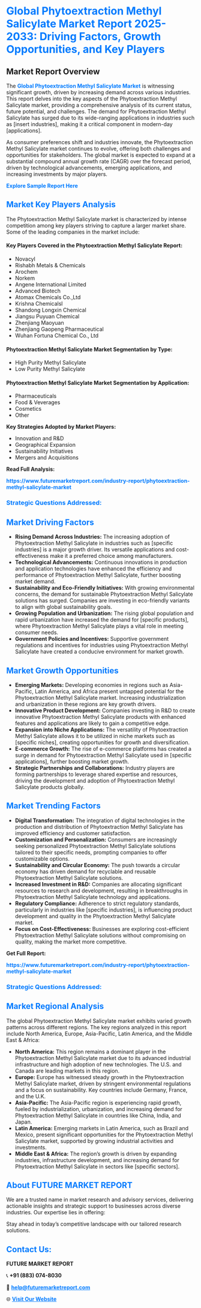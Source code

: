 <h1 style="color: #007BFF;">Global Phytoextraction Methyl Salicylate Market Report 2025-2033: Driving Factors, Growth Opportunities, and Key Players</h1>

<section id="overview">
<h2>Market Report Overview</h2>
<p>The <a href="https://www.futuremarketreport.com/industry-report/phytoextraction-methyl-salicylate-market" style="color: #007BFF; text-decoration: none;"><strong>Global Phytoextraction Methyl Salicylate Market</strong></a> is witnessing significant growth, driven by increasing demand across various industries. This report delves into the key aspects of the Phytoextraction Methyl Salicylate market, providing a comprehensive analysis of its current status, future potential, and challenges. The demand for Phytoextraction Methyl Salicylate has surged due to its wide-ranging applications in industries such as [insert industries], making it a critical component in modern-day [applications].</p>
<p>As consumer preferences shift and industries innovate, the Phytoextraction Methyl Salicylate market continues to evolve, offering both challenges and opportunities for stakeholders. The global market is expected to expand at a substantial compound annual growth rate (CAGR) over the forecast period, driven by technological advancements, emerging applications, and increasing investments by major players.</p>
</section>

<section id="overview">
<p><a href="https://www.futuremarketreport.com/request-sample/reportId=90373" style="color: #007BFF; text-decoration: none;"><strong>Explore Sample Report Here</strong></a></p>
</section>

<section id="key-players">
<h2 style="color: #007BFF;">Market Key Players Analysis</h2>
<p>The Phytoextraction Methyl Salicylate market is characterized by intense competition among key players striving to capture a larger market share. Some of the leading companies in the market include:</p>
<h4>Key Players Covered in the Phytoextraction Methyl Salicylate Report:</h4>
<ul><li>Novacyl</li><li>Rishabh Metals &amp; Chemicals</li><li>Arochem</li><li>Norkem</li><li>Angene International Limited</li><li>Advanced Biotech</li><li>Atomax Chemicals Co.,Ltd</li><li>Krishna Chemicalsl</li><li>Shandong Longxin Chemical</li><li>Jiangsu Puyuan Chemical</li><li>Zhenjiang Maoyuan</li><li>Zhenjiang Gaopeng Pharmaceutical</li><li>Wuhan Fortuna Chemical Co., Ltd</li></ul>
<h4>Phytoextraction Methyl Salicylate Market Segmentation by Type:</h4>
<ul><li>High Purity Methyl Salicylate</li><li>Low Purity Methyl Salicylate</li></ul>

<h4>Phytoextraction Methyl Salicylate Market Segmentation by Application:</h4>
<ul><li>Pharmaceuticals</li><li>Food &amp; Veverages</li><li>Cosmetics</li><li>Other</li></ul>
<p><strong>Key Strategies Adopted by Market Players:</strong></p>
<ul>
<li>Innovation and R&D</li>
<li>Geographical Expansion</li>
<li>Sustainability Initiatives</li>
<li>Mergers and Acquisitions</li>
</ul>
</section>

<section>
<p><strong>Read Full Analysis: </strong></p><a href="https://www.futuremarketreport.com/industry-report/phytoextraction-methyl-salicylate-market" style="color: #007BFF; text-decoration: none;"><strong>https://www.futuremarketreport.com/industry-report/phytoextraction-methyl-salicylate-market</strong></a>
<h3 style="color: #007BFF;">Strategic Questions Addressed:</h3>
</section>

<section id="driving-factors">
<h2 style="color: #007BFF;">Market Driving Factors</h2>
<ul>
<li><strong>Rising Demand Across Industries:</strong> The increasing adoption of Phytoextraction Methyl Salicylate in industries such as [specific industries] is a major growth driver. Its versatile applications and cost-effectiveness make it a preferred choice among manufacturers.</li>
<li><strong>Technological Advancements:</strong> Continuous innovations in production and application technologies have enhanced the efficiency and performance of Phytoextraction Methyl Salicylate, further boosting market demand.</li>
<li><strong>Sustainability and Eco-Friendly Initiatives:</strong> With growing environmental concerns, the demand for sustainable Phytoextraction Methyl Salicylate solutions has surged. Companies are investing in eco-friendly variants to align with global sustainability goals.</li>
<li><strong>Growing Population and Urbanization:</strong> The rising global population and rapid urbanization have increased the demand for [specific products], where Phytoextraction Methyl Salicylate plays a vital role in meeting consumer needs.</li>
<li><strong>Government Policies and Incentives:</strong> Supportive government regulations and incentives for industries using Phytoextraction Methyl Salicylate have created a conducive environment for market growth.</li>
</ul>
</section>

<section id="growth-opportunities">
<h2 style="color: #007BFF;">Market Growth Opportunities</h2>
<ul>
<li><strong>Emerging Markets:</strong> Developing economies in regions such as Asia-Pacific, Latin America, and Africa present untapped potential for the Phytoextraction Methyl Salicylate market. Increasing industrialization and urbanization in these regions are key growth drivers.</li>
<li><strong>Innovative Product Development:</strong> Companies investing in R&D to create innovative Phytoextraction Methyl Salicylate products with enhanced features and applications are likely to gain a competitive edge.</li>
<li><strong>Expansion into Niche Applications:</strong> The versatility of Phytoextraction Methyl Salicylate allows it to be utilized in niche markets such as [specific niches], creating opportunities for growth and diversification.</li>
<li><strong>E-commerce Growth:</strong> The rise of e-commerce platforms has created a surge in demand for Phytoextraction Methyl Salicylate used in [specific applications], further boosting market growth.</li>
<li><strong>Strategic Partnerships and Collaborations:</strong> Industry players are forming partnerships to leverage shared expertise and resources, driving the development and adoption of Phytoextraction Methyl Salicylate products globally.</li>
</ul>
</section>

<section id="trending-factors">
<h2 style="color: #007BFF;">Market Trending Factors</h2>
<ul>
<li><strong>Digital Transformation:</strong> The integration of digital technologies in the production and distribution of Phytoextraction Methyl Salicylate has improved efficiency and customer satisfaction.</li>
<li><strong>Customization and Personalization:</strong> Consumers are increasingly seeking personalized Phytoextraction Methyl Salicylate solutions tailored to their specific needs, prompting companies to offer customizable options.</li>
<li><strong>Sustainability and Circular Economy:</strong> The push towards a circular economy has driven demand for recyclable and reusable Phytoextraction Methyl Salicylate solutions.</li>
<li><strong>Increased Investment in R&D:</strong> Companies are allocating significant resources to research and development, resulting in breakthroughs in Phytoextraction Methyl Salicylate technology and applications.</li>
<li><strong>Regulatory Compliance:</strong> Adherence to strict regulatory standards, particularly in industries like [specific industries], is influencing product development and quality in the Phytoextraction Methyl Salicylate market.</li>
<li><strong>Focus on Cost-Effectiveness:</strong> Businesses are exploring cost-efficient Phytoextraction Methyl Salicylate solutions without compromising on quality, making the market more competitive.</li>
</ul>
</section>

<section>
<p><strong>Get Full Report: </strong></p><a href="https://www.futuremarketreport.com/industry-report/phytoextraction-methyl-salicylate-market" style="color: #007BFF; text-decoration: none;"><strong>https://www.futuremarketreport.com/industry-report/phytoextraction-methyl-salicylate-market</strong></a>
<h3 style="color: #007BFF;">Strategic Questions Addressed:</h3>
</section>


<section id="regional-analysis">
<h2 style="color: #007BFF;">Market Regional Analysis</h2>
<p>The global Phytoextraction Methyl Salicylate market exhibits varied growth patterns across different regions. The key regions analyzed in this report include North America, Europe, Asia-Pacific, Latin America, and the Middle East & Africa:</p>
<ul>
<li><strong>North America:</strong> This region remains a dominant player in the Phytoextraction Methyl Salicylate market due to its advanced industrial infrastructure and high adoption of new technologies. The U.S. and Canada are leading markets in this region.</li>
<li><strong>Europe:</strong> Europe has witnessed steady growth in the Phytoextraction Methyl Salicylate market, driven by stringent environmental regulations and a focus on sustainability. Key countries include Germany, France, and the U.K.</li>
<li><strong>Asia-Pacific:</strong> The Asia-Pacific region is experiencing rapid growth, fueled by industrialization, urbanization, and increasing demand for Phytoextraction Methyl Salicylate in countries like China, India, and Japan.</li>
<li><strong>Latin America:</strong> Emerging markets in Latin America, such as Brazil and Mexico, present significant opportunities for the Phytoextraction Methyl Salicylate market, supported by growing industrial activities and investments.</li>
<li><strong>Middle East & Africa:</strong> The region’s growth is driven by expanding industries, infrastructure development, and increasing demand for Phytoextraction Methyl Salicylate in sectors like [specific sectors].</li>
</ul>
</section>

<footer>
<h2 style="color: #007BFF;">About FUTURE MARKET REPORT</h2>
<p>We are a trusted name in market research and advisory services, delivering actionable insights and strategic support to businesses across diverse industries. Our expertise lies in offering:</p>

<p>Stay ahead in today’s competitive landscape with our tailored research solutions.</p>

<h2 style="color: #007BFF;">Contact Us:</h2>
<p><strong>FUTURE MARKET REPORT</strong></p>
<p>📞 <strong>+91 (883) 074-8030</strong></p>
<p>📧 <strong><a href="mailto:help@futuremarketreport.com" style="color: #007BFF;">help@futuremarketreport.com</a></strong></p>
<p>🌐 <strong><a href="https://www.futuremarketreport.com/" style="color: #007BFF;">Visit Our Website</a></strong></p>
</footer>